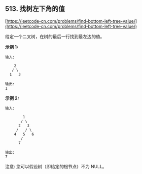 **513. 找树左下角的值**  
---
[https://leetcode-cn.com/problems/find-bottom-left-tree-value/](https://leetcode-cn.com/problems/find-bottom-left-tree-value/)  

给定一个二叉树，在树的最后一行找到最左边的值。

**示例 1:**  

```  
输入:

    2
   / \
  1   3

输出:
1
```   

**示例 2:**  

```  
输入:

        1
       / \
      2   3
     /   / \
    4   5   6
       /
      7

输出:
7
```  


注意: 您可以假设树（即给定的根节点）不为 NULL。

